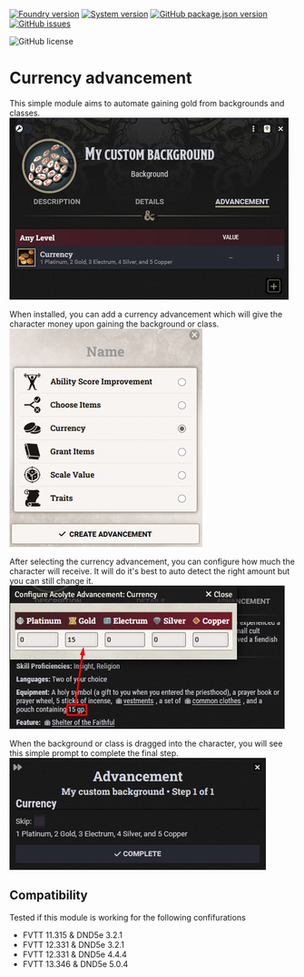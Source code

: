 [![Foundry version](https://img.shields.io/endpoint?url=https%3A%2F%2Ffoundryshields.com%2Fversion%3Furl%3Dhttps%253A%252F%252Fgithub.com%252FTPNils%252Fdnd5e-currency-advancement%252Freleases%252Fdownload%252Flatest%252Fmodule.json%26style%3Dflat)](https://foundryvtt.com/)
[![System version](https://img.shields.io/endpoint?url=https%3A%2F%2Ffoundryshields.com%2Fsystem%3Furl%3Dhttps%253A%252F%252Fgithub.com%252FTPNils%252Fdnd5e-currency-advancement%252Freleases%252Fdownload%252Flatest%252Fmodule.json%26style%3Dflat%26nameType%3Dshort%26showVersion%3D1)](https://foundryvtt.com/packages/dnd5e)
[![GitHub package.json version](https://img.shields.io/github/package-json/v/TPNils/dnd5e-currency-advancement?style=flat&label=latest+version)](https://github.com/TPNils/dnd5e-currency-advancement/releases/tag/latest)[![GitHub issues](https://img.shields.io/github/issues/TPNils/dnd5e-currency-advancement?style=flat)](https://github.com/TPNils/dnd5e-currency-advancement/issues)

![GitHub license](https://img.shields.io/github/license/TPNils/dnd5e-currency-advancement?style=flat)

# Currency advancement
This simple module aims to automate gaining gold from backgrounds and classes.  
![Custom background](/assets/configured-background.jpg)

When installed, you can add a currency advancement which will give the character money upon gaining the background or class.  
![Select advancement](/assets/select-advancement.jpg)

After selecting the currency advancement, you can configure how much the character will receive. It will do it's best to auto detect the right amount but you can still change it.  
![Auto detection](/assets/auto-detection.jpg)

When the background or class is dragged into the character, you will see this simple prompt to complete the final step.  
![Player step](/assets/player-step.jpg)

## Compatibility
Tested if this module is working for the following confifurations
- FVTT 11.315 & DND5e 3.2.1
- FVTT 12.331 & DND5e 3.2.1
- FVTT 12.331 & DND5e 4.4.4
- FVTT 13.346 & DND5e 5.0.4